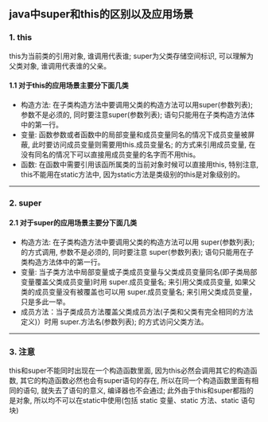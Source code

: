 ##  java中super和this的区别以及应用场景

### 1. this 
this为当前类的引用对象, 谁调用代表谁; super为父类存储空间标识, 可以理解为父类对象, 谁调用代表谁的父亲。

#### 1.1 对于this的应用场景主要分下面几类
* 构造方法: 在子类构造方法中要调用父类的构造方法可以用super(参数列表); 参数不是必须的, 同时要注意super(参数列表); 语句只能用在子类构造方法体中的第一行。
* 变量: 函数参数或者函数中的局部变量和成员变量同名的情况下成员变量被屏蔽, 此时要访问成员变量则需要用this.成员变量名; 的方式来引用成员变量, 
在没有同名的情况下可以直接用成员变量的名字而不用this。
* 函数: 在函数中需要引用该函所属类的当前对象时候可以直接用this, 特别注意, this不能用在static方法中, 因为static方法是类级别的this是对象级别的。

---

### 2. super
#### 2.1 对于super的应用场景主要分下面几类
* 构造方法: 在子类构造方法中要调用父类的构造方法可以用 super(参数列表); 的方式调用, 参数不是必须的, 同时要注意 super(参数列表);
语句只能用在子类构造方法体中的第一行。
* 变量: 当子类方法中局部变量或子类成员变量与父类成员变量同名(即子类局部变量覆盖父类成员变量)时用 super.成员变量名; 
来引用父类成员变量, 如果父类的成员变量没有被覆盖也可以用 super.成员变量名; 来引用父类成员变量，只是多此一举。
* 成员方法：当子类成员方法覆盖父类成员方法(子类和父类有完全相同的方法定义)）时用 super.方法名(参数列表); 的方式访问父类方法。

---

### 3. 注意
this和super不能同时出现在一个构造函数里面, 因为this必然会调用其它的构造函数, 其它的构造函数必然也会有super语句的存在, 
所以在同一个构造函数里面有相同的语句, 就失去了语句的意义, 编译器也不会通过; 此外由于this和super都指的是对象, 所以均不可以在static中使用(包括 static 变量、static 方法、static 语句块)
